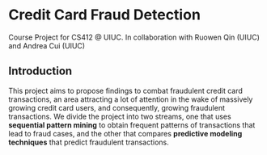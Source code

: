 # Credit Card Fraud Detection
Course Project for CS412 @ UIUC. In collaboration with Ruowen Qin (UIUC) and Andrea Cui (UIUC)

## Introduction
This project aims to propose findings to combat fraudulent credit card transactions, an area attracting a lot of attention in the wake of massively growing credit card users, and consequently, growing fraudulent transactions. We divide the project into two streams, one that uses **sequential pattern mining** to obtain frequent patterns of transactions that lead to fraud cases, and the other that compares **predictive modeling techniques** that predict fraudulent transactions.

